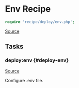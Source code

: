<!-- DO NOT EDIT THIS FILE! -->
<!-- Instead edit recipe/deploy/env.php -->
<!-- Then run bin/docgen -->

# Env Recipe

```php
require 'recipe/deploy/env.php';
```

[Source](/recipe/deploy/env.php)



## Tasks

### deploy\:env {#deploy-env}
[Source](https://github.com/deployphp/deployer/blob/master/recipe/deploy/env.php#L6)

Configure .env file.




